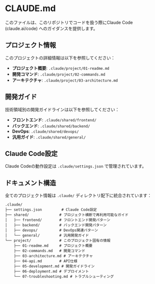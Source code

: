 # CLAUDE.md

このファイルは、このリポジトリでコードを扱う際にClaude Code (claude.ai/code) へのガイダンスを提供します。

## プロジェクト情報

このプロジェクトの詳細情報は以下を参照してください：

- **プロジェクト概要**: `.claude/project/01-readme.md`
- **開発コマンド**: `.claude/project/02-commands.md`
- **アーキテクチャ**: `.claude/project/03-architecture.md`

## 開発ガイド

技術領域別の開発ガイドラインは以下を参照してください：

- **フロントエンド**: `.claude/shared/frontend/`
- **バックエンド**: `.claude/shared/backend/`
- **DevOps**: `.claude/shared/devops/`
- **汎用ガイド**: `.claude/shared/general/`

## Claude Code設定

Claude Codeの動作設定は `.claude/settings.json` で管理されています。

## ドキュメント構造

全てのプロジェクト情報は `.claude/` ディレクトリ配下に統合されています：

```
.claude/
├── settings.json         # Claude Code設定
├── shared/              # プロジェクト横断で再利用可能なガイド
│   ├── frontend/        # フロントエンド開発パターン
│   ├── backend/         # バックエンド開発パターン
│   ├── devops/          # DevOps関連パターン
│   └── general/         # 汎用開発ガイド
└── project/             # このプロジェクト固有の情報
    ├── 01-readme.md     # プロジェクト概要
    ├── 02-commands.md   # 開発コマンド
    ├── 03-architecture.md # アーキテクチャ
    ├── 04-api.md        # API仕様
    ├── 05-development.md # 開発ガイドライン
    ├── 06-deployment.md # デプロイメント
    └── 07-troubleshooting.md # トラブルシューティング
```
